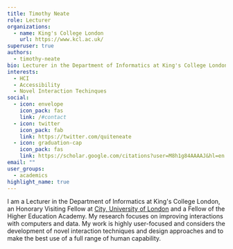 ```yaml
---
title: Timothy Neate
role: Lecturer
organizations:
  - name: King's College London
    url: https://www.kcl.ac.uk/
superuser: true
authors:
  - timothy-neate
bio: Lecturer in the Department of Informatics at King's College London.
interests:
  - HCI
  - Accessibility
  - Novel Interaction Techinques
social:
  - icon: envelope
    icon_pack: fas
    link: /#contact
  - icon: twitter
    icon_pack: fab
    link: https://twitter.com/quiteneate
  - icon: graduation-cap
    icon_pack: fas
    link: https://scholar.google.com/citations?user=M8h1g84AAAAJ&hl=en
email: ""
user_groups:
  - academics
highlight_name: true
---
```

I am a Lecturer in the Department of Informatics at King's College London, an Honorary Visiting Fellow at [City, University of London](https://www.city.ac.uk/) and a Fellow of the Higher Education Academy. My research focuses on improving interactions with computers and data. My work is highly user-focused and considers the development of novel interaction techniques and design approaches and to make the best use of a full range of human capability.